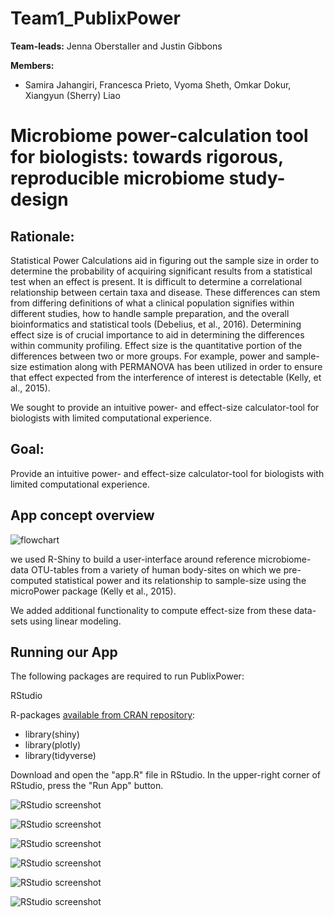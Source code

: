 # Team1_PublixPower
**Team-leads:** Jenna Oberstaller and Justin Gibbons

**Members:**
 
 * Samira Jahangiri, Francesca Prieto, Vyoma Sheth, Omkar Dokur, Xiangyun (Sherry) Liao

# Microbiome power-calculation tool for biologists: towards rigorous, reproducible microbiome study-design


## Rationale:

Statistical Power Calculations aid in figuring out the sample size in order to determine the probability of
acquiring significant results from a statistical test when an effect is present. It is difficult to determine
a correlational relationship between certain taxa and disease. These differences can stem from differing
definitions of what a clinical population signifies within different studies, how to handle sample preparation,
and the overall bioinformatics and statistical tools (Debelius, et al., 2016). Determining effect size is of crucial
importance to aid in determining the differences within community profiling. Effect size is the quantitative
portion of the differences between two or more groups. For example, power and sample-size estimation along
with PERMANOVA has been utilized in order to ensure that effect expected from the interference of interest
is detectable (Kelly, et al., 2015).

We sought to provide an intuitive power- and effect-size calculator-tool for biologists with limited computational experience.

## Goal:

Provide an intuitive power- and effect-size calculator-tool for biologists with limited computational experience.

## App concept overview

![flowchart](https://github.com/USFOneHealthCodeathon2020/Team1_Publix/blob/master/Flowchart.png)

we used R-Shiny to build a user-interface around reference microbiome-data OTU-tables from a variety of human body-sites on which we pre-computed statistical power and its relationship to sample-size using the microPower package (Kelly et al., 2015). 

We added additional functionality to compute effect-size from these data-sets using linear modeling.

## Running our App

The following packages are required to run PublixPower:

RStudio

R-packages [available from CRAN repository]():
 * library(shiny)
 * library(plotly)
 * library(tidyverse)

Download and open the "app.R" file in RStudio. In the upper-right corner of RStudio, press the "Run App" button.

![RStudio screenshot](https://github.com/USFOneHealthCodeathon2020/Team1_PublixPower/blob/master/img/Rstudio.play.png)

![RStudio screenshot](https://github.com/USFOneHealthCodeathon2020/Team1_PublixPower/blob/master/img/Page1.png)

![RStudio screenshot](https://github.com/USFOneHealthCodeathon2020/Team1_PublixPower/blob/master/img/Page2.png)

![RStudio screenshot](https://github.com/USFOneHealthCodeathon2020/Team1_PublixPower/blob/master/img/Page3.png)

![RStudio screenshot](https://github.com/USFOneHealthCodeathon2020/Team1_PublixPower/blob/master/img/Page4.png)

![RStudio screenshot](https://github.com/USFOneHealthCodeathon2020/Team1_PublixPower/blob/master/img/Page5.png)
  
  
